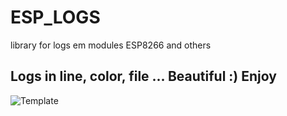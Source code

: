 # ESP_LOGS
library for logs em modules ESP8266 and others

## Logs in line, color, file ... Beautiful :) Enjoy
![Template](https://github.com/felipengeletrica/ESP_LOGS/blob/master/Logs.png)
